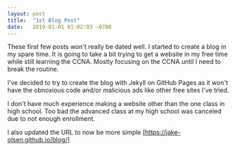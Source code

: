 ```yaml
---
layout: post
title:  "1st Blog Post"
date:   2019-01-01 01:02:03 -0700
---
```


These first few posts won't really be dated well. I started to create a blog in my spare time. It is going to take a bit trying to get a website in my free time while still learning the CCNA. Mostly focusing on the CCNA until I need to break the routine.

I've decided to try to create the blog with Jekyll on GitHub Pages as it won't have the obnoxious code and/or malicious ads like other free sites I've tried.

I don't have much experience making a website other than the one class in high school. Too bad the advanced class at my high school was canceled due to not enough enrollment.

I also updated the URL to now be more simple
[https://jake-olsen.github.io/blog/]

[https://jake-olsen.github.io/blog/]: https://jake-olsen.github.io/blog/